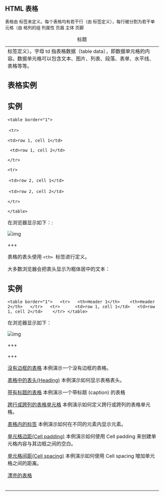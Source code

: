 ## HTML 表格

表格由 <table> 标签来定义。每个表格均有若干行（由 <tr> 标签定义），每行被分割为若干单元格（由 <td> 标签定义）。字母 td 指表格数据（table data），即数据单元格的内容。数据单元格可以包含文本、图片、列表、段落、表单、水平线、表格等等。

## 表格实例

## 实例

`<table border="1"> `

​    `<tr>      `

   `<td>row 1, cell 1</td>  `   

   ` <td>row 1, cell 2</td>`  

   `</tr>   `

  `<tr>   ` 

​    ` <td>row 2, cell 1</td>  `  

​    ` <td>row 2, cell 2</td>  `

   `</tr> `

`</table>`

在浏览器显示如下：:

![img](https://www.runoob.com/wp-content/uploads/2013/07/4AEE0F4B-669C-4BBC-BEC4-6953E1B0E278.jpg)

+++

表格的表头使用 `<th> `标签进行定义。

大多数浏览器会把表头显示为粗体居中的文本：

## 实例

`<table border="1">  
    <tr>  
        <th>Header 1</th>   
        <th>Header 2</th>  
    </tr>  
    <tr>     
        <td>row 1, cell 1</td>  
        <td>row 1, cell 2</td>   
    </tr>
    </table>`

在浏览器显示如下：

![img](https://www.runoob.com/wp-content/uploads/2013/07/CB476DA7-7279-4892-A424-657772E385BA.jpg)

+++

+++

[没有边框的表格](https://www.runoob.com/try/try.php?filename=tryhtml_tables3)
本例演示一个没有边框的表格。

[表格中的表头(Heading)](https://www.runoob.com/try/try.php?filename=tryhtml_table_headers)
本例演示如何显示表格表头。

[带有标题的表格](https://www.runoob.com/try/try.php?filename=tryhtml_tables2)
本例演示一个带标题 (caption) 的表格

[跨行或跨列的表格单元格](https://www.runoob.com/try/try.php?filename=tryhtml_table_span)
本例演示如何定义跨行或跨列的表格单元格。

[表格内的标签](https://www.runoob.com/try/try.php?filename=tryhtml_table_elements)
本例演示如何在不同的元素内显示元素。

[单元格边距(Cell padding)](https://www.runoob.com/try/try.php?filename=tryhtml_table_cellpadding)
本例演示如何使用 Cell padding 来创建单元格内容与其边框之间的空白。

[单元格间距(Cell spacing)](https://www.runoob.com/try/try.php?filename=tryhtml_table_cellspacing)
本例演示如何使用 Cell spacing 增加单元格之间的距离。

[漂亮的表格](https://c.runoob.com/codedemo/3187)

## 

<caption> 标题

<colgroup>格列的组

<col>列属性

<thead>页眉

<tbody>主体

<tfoot>页脚